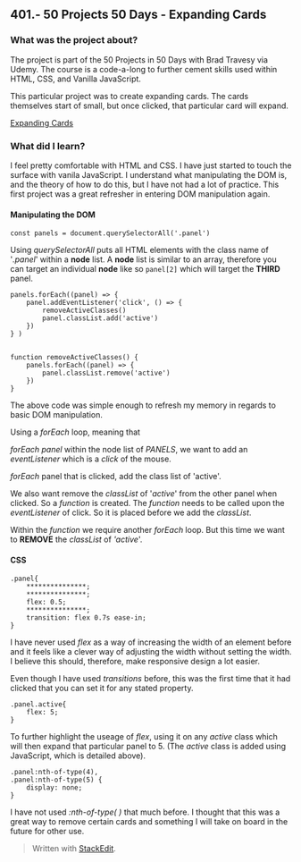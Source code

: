## 401.- 50 Projects 50 Days - Expanding Cards

### What was the project about?

The project is part of the 50 Projects in 50 Days with Brad Travesy via Udemy. The course is a code-a-long to further cement skills used within HTML, CSS, and Vanilla JavaScript.

This particular project was to create expanding cards. The cards themselves start of small, but once clicked, that particular card will expand.

[Expanding Cards](https://totallysly.github.io/401.-50PROJECTS-50DAYS--expanding-cards--html-css-js/)

### What did I learn?

I feel pretty comfortable with HTML and CSS. I have just started to touch the surface with vanila JavaScript. I understand what manipulating the DOM is, and the theory of how to do this, but I have not had a lot of practice. This first project was a great refresher in entering DOM manipulation again.

#### Manipulating the DOM

`const panels = document.querySelectorAll('.panel')`

Using *querySelectorAll* puts all HTML elements with the class name of '*.panel*' within a **node** list. A **node** list is similar to an array, therefore you can target an individual **node** like so `panel[2]` which will target the **THIRD** panel.



    panels.forEach((panel) => {
	    panel.addEventListener('click', () => {
		    removeActiveClasses()
		    panel.classList.add('active')
	    })
    } )


    function removeActiveClasses() {
	    panels.forEach((panel) => {
		    panel.classList.remove('active')
	    })
    }
    
The above code was simple enough to refresh my memory in regards to basic DOM manipulation. 

Using a *forEach* loop, meaning that 

*forEach* *panel* within the node list of *PANELS*, we want to add an *eventListener* which is a *click* of the mouse.
 
 *forEach* panel that is clicked, add the class list of 'active'.
 
 We also want remove the *classList* of '*active*' from the other panel when clicked. So a *function* is created. The *function* needs to be called upon the *eventListener* of click. So it is placed before we add the *classList*.

 Within the *function* we require another *forEach* loop. But this time we want to **REMOVE** the *classList* of *'active*'.


 #### CSS

    .panel{
	    ***************;
		***************;
		flex: 0.5;
		***************;
		transition: flex 0.7s ease-in;
    }

I have never used *flex* as a way of increasing the width of an element before and it feels like a clever way of adjusting the width without setting the width. I believe this should, therefore, make responsive design a lot easier.

Even though I have used *transitions* before, this was the first time that it had clicked that you can set it for any stated property.

    .panel.active{
	    flex: 5;
    }

To further highlight the useage of *flex*, using it on any *active* class which will then expand that particular panel to 5. (The *active* class is added using JavaScript, which is detailed above).

    .panel:nth-of-type(4),
    .panel:nth-of-type(5) {
	    display: none;
    }

I have not used *:nth-of-type( )* that much before. I thought that this was a great way to remove certain cards and something I will take on board in the future for other use.



> Written with [StackEdit](https://stackedit.io/).
